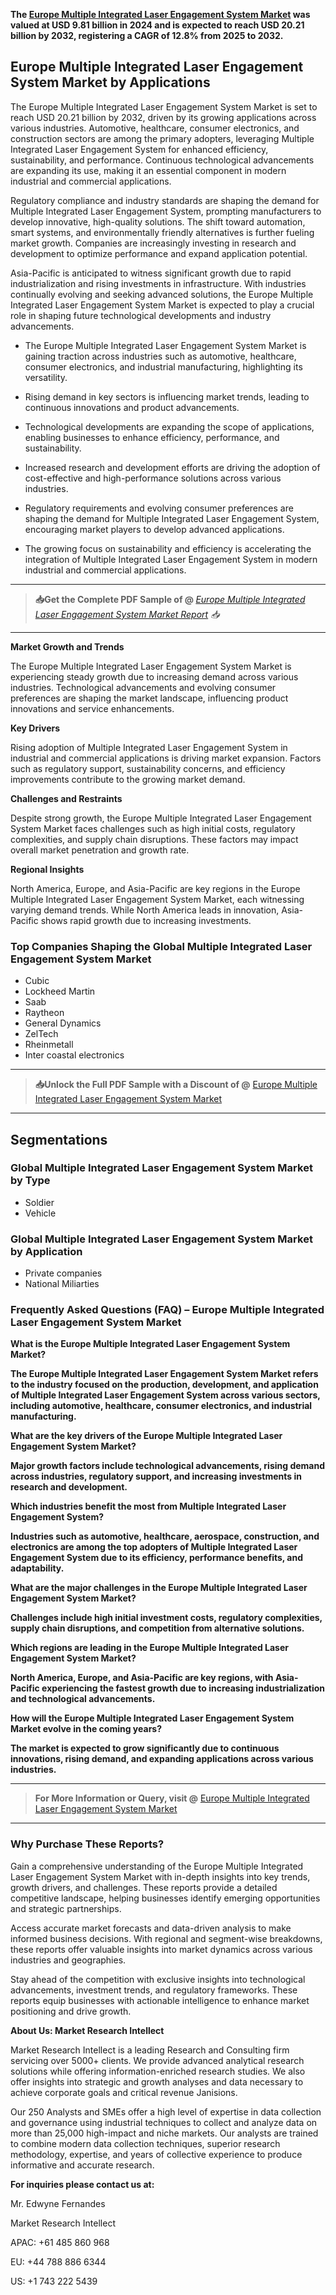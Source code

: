 <p><strong>The <a href="https://www.marketresearchintellect.com/download-sample/?rid=1064818&amp;utm_source=Pulse-April-Europe&amp;utm_medium=852">Europe Multiple Integrated Laser Engagement System Market</a> was valued at USD 9.81 billion in 2024 and is expected to reach USD 20.21 billion by 2032, registering a CAGR of 12.8% from 2025 to 2032.</strong></p><h2>Europe Multiple Integrated Laser Engagement System Market by Applications&nbsp;</h2><p><p>The Europe Multiple Integrated Laser Engagement System Market is set to reach USD 20.21 billion by 2032, driven by its growing applications across various industries. Automotive, healthcare, consumer electronics, and construction sectors are among the primary adopters, leveraging Multiple Integrated Laser Engagement System for enhanced efficiency, sustainability, and performance. Continuous technological advancements are expanding its use, making it an essential component in modern industrial and commercial applications.</p><p>Regulatory compliance and industry standards are shaping the demand for Multiple Integrated Laser Engagement System, prompting manufacturers to develop innovative, high-quality solutions. The shift toward automation, smart systems, and environmentally friendly alternatives is further fueling market growth. Companies are increasingly investing in research and development to optimize performance and expand application potential.</p><p>Asia-Pacific is anticipated to witness significant growth due to rapid industrialization and rising investments in infrastructure. With industries continually evolving and seeking advanced solutions, the Europe Multiple Integrated Laser Engagement System Market is expected to play a crucial role in shaping future technological developments and industry advancements.</p></p><ul><li><p>The Europe Multiple Integrated Laser Engagement System Market is gaining traction across industries such as automotive, healthcare, consumer electronics, and industrial manufacturing, highlighting its versatility.</p></li><li><p>Rising demand in key sectors is influencing market trends, leading to continuous innovations and product advancements.</p></li><li><p>Technological developments are expanding the scope of applications, enabling businesses to enhance efficiency, performance, and sustainability.</p></li><li><p>Increased research and development efforts are driving the adoption of cost-effective and high-performance solutions across various industries.</p></li><li><p>Regulatory requirements and evolving consumer preferences are shaping the demand for Multiple Integrated Laser Engagement System, encouraging market players to develop advanced applications.</p></li><li><p>The growing focus on sustainability and efficiency is accelerating the integration of Multiple Integrated Laser Engagement System in modern industrial and commercial applications.</p></li></ul><hr /><blockquote><p><strong><span class="font-[700]">📥Get the Complete PDF Sample of @ </span></strong><em><span class="font-[700]"><a href="https://www.marketresearchintellect.com/download-sample/?rid=1064818&amp;utm_source=Pulse-April-Europe&amp;utm_medium=852" target="_blank" data-tracking-control-name="article-ssr-frontend-pulse_little-text-block" data-tracking-will-navigate="" data-test-link="">Europe Multiple Integrated Laser Engagement System Market Report</a>&nbsp;📥</span></em></p></blockquote><hr /><p class="" data-start="77" data-end="360"><strong data-start="77" data-end="105">Market Growth and Trends</strong></p><p class="" data-start="77" data-end="360">The Europe Multiple Integrated Laser Engagement System Market is experiencing steady growth due to increasing demand across various industries. Technological advancements and evolving consumer preferences are shaping the market landscape, influencing product innovations and service enhancements.</p><p class="" data-start="362" data-end="606"><strong data-start="362" data-end="377">Key Drivers</strong></p><p class="" data-start="362" data-end="606">Rising adoption of Multiple Integrated Laser Engagement System in industrial and commercial applications is driving market expansion. Factors such as regulatory support, sustainability concerns, and efficiency improvements contribute to the growing market demand.</p><p class="" data-start="608" data-end="849"><strong data-start="608" data-end="637">Challenges and Restraints</strong></p><p class="" data-start="608" data-end="849">Despite strong growth, the Europe Multiple Integrated Laser Engagement System Market faces challenges such as high initial costs, regulatory complexities, and supply chain disruptions. These factors may impact overall market penetration and growth rate.</p><p class="" data-start="851" data-end="1095"><strong data-start="851" data-end="872">Regional Insights</strong></p><p class="" data-start="851" data-end="1095">North America, Europe, and Asia-Pacific are key regions in the Europe Multiple Integrated Laser Engagement System Market, each witnessing varying demand trends. While North America leads in innovation, Asia-Pacific shows rapid growth due to increasing investments.</p><p><h3>Top Companies Shaping the Global Multiple Integrated Laser Engagement System Market </h3><ul><li>Cubic</li><li>Lockheed Martin</li><li>Saab</li><li>Raytheon</li><li>General Dynamics</li><li>ZelTech</li><li>Rheinmetall</li><li>Inter coastal electronics</li></ul></p><hr /><blockquote><p><strong>📥Unlock the Full PDF Sample with a Discount of @</strong> <a href="https://www.marketresearchintellect.com/ask-for-discount/?rid=1064818&amp;utm_source=Pulse-April-Europe&amp;utm_medium=852">Europe Multiple Integrated Laser Engagement System Market</a></p></blockquote><hr /><p><h2>Segmentations</h2><h3>Global Multiple Integrated Laser Engagement System Market by Type</h3><ul><li>Soldier</li><li>Vehicle</li></ul><h3>Global Multiple Integrated Laser Engagement System Market by Application</h3><ul><li>Private companies</li><li>National Miliarties</li></ul></p><h3><strong>Frequently Asked Questions (FAQ) &ndash; Europe Multiple Integrated Laser Engagement System Market</strong></h3><p><strong>What is the Europe Multiple Integrated Laser Engagement System Market?</strong></p><p><strong>The Europe Multiple Integrated Laser Engagement System Market refers to the industry focused on the production, development, and application of Multiple Integrated Laser Engagement System across various sectors, including automotive, healthcare, consumer electronics, and industrial manufacturing.</strong></p><p><strong>What are the key drivers of the Europe Multiple Integrated Laser Engagement System Market?</strong></p><p><strong>Major growth factors include technological advancements, rising demand across industries, regulatory support, and increasing investments in research and development.</strong></p><p><strong>Which industries benefit the most from Multiple Integrated Laser Engagement System?</strong></p><p><strong>Industries such as automotive, healthcare, aerospace, construction, and electronics are among the top adopters of Multiple Integrated Laser Engagement System due to its efficiency, performance benefits, and adaptability.</strong></p><p><strong>What are the major challenges in the Europe Multiple Integrated Laser Engagement System Market?</strong></p><p><strong>Challenges include high initial investment costs, regulatory complexities, supply chain disruptions, and competition from alternative solutions.</strong></p><p><strong>Which regions are leading in the Europe Multiple Integrated Laser Engagement System Market?</strong></p><p><strong>North America, Europe, and Asia-Pacific are key regions, with Asia-Pacific experiencing the fastest growth due to increasing industrialization and technological advancements.</strong></p><p><strong>How will the Europe Multiple Integrated Laser Engagement System Market evolve in the coming years?</strong></p><p><strong>The market is expected to grow significantly due to continuous innovations, rising demand, and expanding applications across various industries.</strong></p><hr /><blockquote><p><span class="font-[700]"><strong>For More Information or Query, visit&nbsp;@</strong>&nbsp;</span><span class="font-[700]"><a href="https://www.marketresearchintellect.com/product/multiple-integrated-laser-engagement-system-market/?utm_source=Linkedin&utm_medium=852" target="_blank" data-tracking-control-name="article-ssr-frontend-pulse_little-text-block" data-tracking-will-navigate="" data-test-link="">Europe Multiple Integrated Laser Engagement System Market</a></span></p></blockquote><hr /><h3><strong data-start="0" data-end="31">Why Purchase These Reports?</strong></h3><p class="" data-start="35" data-end="297">Gain a comprehensive understanding of the Europe Multiple Integrated Laser Engagement System Market with in-depth insights into key trends, growth drivers, and challenges. These reports provide a detailed competitive landscape, helping businesses identify emerging opportunities and strategic partnerships.</p><p class="" data-start="299" data-end="540">Access accurate market forecasts and data-driven analysis to make informed business decisions. With regional and segment-wise breakdowns, these reports offer valuable insights into market dynamics across various industries and geographies.</p><p class="" data-start="542" data-end="784">Stay ahead of the competition with exclusive insights into technological advancements, investment trends, and regulatory frameworks. These reports equip businesses with actionable intelligence to enhance market positioning and drive growth.</p><p><strong><span class="font-[700]">About Us: Market Research Intellect</span></strong></p><p><span class="">Market Research Intellect is a leading Research and Consulting firm servicing over 5000+ clients. We provide advanced analytical research solutions while offering information-enriched research studies.&nbsp;</span>We also offer insights into strategic and growth analyses and data necessary to achieve corporate goals and critical revenue Janisions.</p><p><span class="">Our 250 Analysts and SMEs offer a high level of expertise in data collection and governance using industrial techniques to collect and analyze data on more than 25,000 high-impact and niche markets. Our analysts are trained to combine modern data collection techniques, superior research methodology, expertise, and years of collective experience to produce informative and accurate research.</span></p><p><strong>For inquiries please contact us at:</strong></p><p>Mr. Edwyne Fernandes</p><p>Market Research Intellect</p><p>APAC: +61 485 860 968</p><p>EU: +44 788 886 6344</p><p>US: +1 743 222 5439</p>